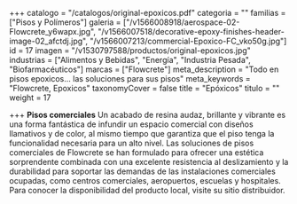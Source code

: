 +++
catalogo = "/catalogos/original-epoxicos.pdf"
categoria = ""
familias = ["Pisos y Polímeros"]
galeria = ["/v1566008918/aerospace-02-Flowcrete_y6wapx.jpg", "/v1566007518/decorative-epoxy-finishes-header-image-02_afctdj.jpg", "/v1566007213/commercial-Epoxico-FC_vko50g.jpg"]
id = 17
imagen = "/v1530797588/productos/original-epoxicos.jpg"
industrias = ["Alimentos y Bebidas", "Energía", "Industria Pesada", "Biofarmacéuticos"]
marcas = ["Flowcrete"]
meta_description = "Todo en pisos epoxicos... las soluciones para sus pisos"
meta_keywords = "Flowcrete, Epoxicos"
taxonomyCover = false
title = "Epóxicos"
titulo = ""
weight = 17

+++
**Pisos comerciales** Un acabado de resina audaz, brillante y vibrante es una forma fantástica de infundir un espacio comercial con diseños llamativos y de color, al mismo tiempo que garantiza que el piso tenga la funcionalidad necesaria para un alto nivel. Las soluciones de pisos comerciales de Flowcrete se han formulado para ofrecer una estética sorprendente combinada con una excelente resistencia al deslizamiento y la durabilidad para soportar las demandas de las instalaciones comerciales ocupadas, como centros comerciales, aeropuertos, escuelas y hospitales. Para conocer la disponibilidad del producto local, visite su sitio distribuidor.